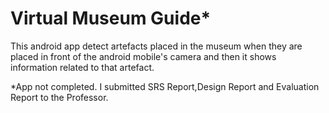 # Virtual Museum Guide*
  This android app detect artefacts placed in the museum when they are placed in front of the android mobile's camera and then it shows 
  information related to that artefact.

*App not completed. I submitted SRS Report,Design Report and Evaluation Report to the Professor.
